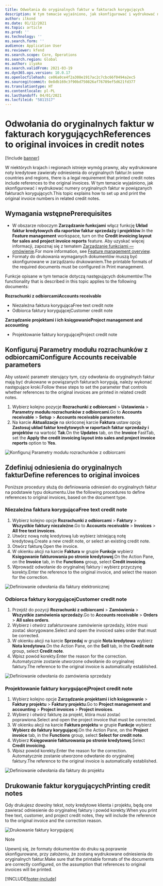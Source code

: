 ```yaml
---
title: Odwołania do oryginalnych faktur w fakturach korygujących
description: W tym temacie wyjaśniono, jak skonfigurować i wydrukować numery oryginalnych faktur w powiązanych fakturach korygujących.
author: ilkond
ms.date: 01/12/2021
ms.topic: article
ms.prod: ''
ms.technology: ''
ms.search.form: ''
audience: Application User
ms.reviewer: kfend
ms.search.scope: Core, Operations
ms.search.region: Global
ms.author: ilyako
ms.search.validFrom: 2021-03-19
ms.dyn365.ops.version: 10.0.17
ms.openlocfilehash: ce06a0ce4f2a308e1917ac2c7cbc66f0494a2ec5
ms.sourcegitcommit: 0e8db169c3f90bd750826af76709ef5d621fd377
ms.translationtype: HT
ms.contentlocale: pl-PL
ms.lasthandoff: 04/01/2021
ms.locfileid: "5811517"
---
```

# <a name="references-to-original-invoices-in-credit-notes"></a><span data-ttu-id="0d13f-103">Odwołania do oryginalnych faktur w fakturach korygujących</span><span class="sxs-lookup"><span data-stu-id="0d13f-103">References to original invoices in credit notes</span></span>

[!include [banner](../includes/banner.md)]


<span data-ttu-id="0d13f-104">W niektórych krajach i regionach istnieje wymóg prawny, aby wydrukowane noty kredytowe zawierały odniesienia do oryginalnych faktur.</span><span class="sxs-lookup"><span data-stu-id="0d13f-104">In some countries and regions, there is a legal requirement that printed credit notes include references to the original invoices.</span></span> <span data-ttu-id="0d13f-105">W tym temacie wyjaśniono, jak skonfigurować i wydrukować numery oryginalnych faktur w powiązanych fakturach korygujących.</span><span class="sxs-lookup"><span data-stu-id="0d13f-105">This topic explains how to set up and print the original invoice numbers in related credit notes.</span></span>

## <a name="prerequisites"></a><span data-ttu-id="0d13f-106">Wymagania wstępne</span><span class="sxs-lookup"><span data-stu-id="0d13f-106">Prerequisites</span></span>

- <span data-ttu-id="0d13f-107">W obszarze roboczym **Zarządzanie funkcjami** włącz funkcję **Układ faktur kredytowych dla raportów faktur sprzedaży i projektów**.</span><span class="sxs-lookup"><span data-stu-id="0d13f-107">In the **Feature management** workspace, turn on the **Credit invoicing layout for sales and project invoice reports** feature.</span></span> <span data-ttu-id="0d13f-108">Aby uzyskać więcej informacji, zapoznaj się z tematem [Zarządzanie funkcjami — omówienie](../../fin-and-ops/get-started/feature-management/feature-management-overview.md).</span><span class="sxs-lookup"><span data-stu-id="0d13f-108">For more information, see [Feature management overview](../../fin-and-ops/get-started/feature-management/feature-management-overview.md).</span></span>
- <span data-ttu-id="0d13f-109">Formaty do drukowania wymaganych dokumentów muszą być skonfigurowane w zarządzaniu drukowaniem.</span><span class="sxs-lookup"><span data-stu-id="0d13f-109">The printable formats of the required documents must be configured in Print management.</span></span>

<span data-ttu-id="0d13f-110">Funkcje opisane w tym temacie dotyczą następujących dokumentów:</span><span class="sxs-lookup"><span data-stu-id="0d13f-110">The functionality that is described in this topic applies to the following documents:</span></span>

<span data-ttu-id="0d13f-111">**Rozrachunki z odbiorcami**</span><span class="sxs-lookup"><span data-stu-id="0d13f-111">**Accounts receivable**</span></span>

- <span data-ttu-id="0d13f-112">Niezależna faktura korygująca</span><span class="sxs-lookup"><span data-stu-id="0d13f-112">Free text credit note</span></span>
- <span data-ttu-id="0d13f-113">Odbiorca faktury korygującej</span><span class="sxs-lookup"><span data-stu-id="0d13f-113">Customer credit note</span></span>

<span data-ttu-id="0d13f-114">**Zarządzanie projektami i ich księgowanie**</span><span class="sxs-lookup"><span data-stu-id="0d13f-114">**Project management and accounting**</span></span>

- <span data-ttu-id="0d13f-115">Projektowanie faktury korygującej</span><span class="sxs-lookup"><span data-stu-id="0d13f-115">Project credit note</span></span>

## <a name="configure-accounts-receivable-parameters"></a><span data-ttu-id="0d13f-116">Konfiguruj Parametry modułu rozrachunków z odbiorcami</span><span class="sxs-lookup"><span data-stu-id="0d13f-116">Configure Accounts receivable parameters</span></span>

<span data-ttu-id="0d13f-117">Aby ustawić parametr sterujący tym, czy odwołania do oryginalnych faktur mają być drukowane w powiązanych fakturach korygują, należy wykonać następujące kroki.</span><span class="sxs-lookup"><span data-stu-id="0d13f-117">Follow these steps to set the parameter that controls whether references to the original invoices are printed in related credit notes.</span></span>

1. <span data-ttu-id="0d13f-118">Wybierz kolejno pozycje **Rozrachunki z odbiorcami** \> **Ustawienia** \> **Parametry modułu rozrachunków z odbiorcami**.</span><span class="sxs-lookup"><span data-stu-id="0d13f-118">Go to **Accounts receivable** \> **Setup** \> **Accounts receivable parameters**.</span></span>
2. <span data-ttu-id="0d13f-119">Na karcie **Aktualizacje** na skróconej karcie **Faktura** ustaw opcję **Zastosuj układ faktur kredytowych w raportach faktur sprzedaży i projektów** na wartość **Tak**.</span><span class="sxs-lookup"><span data-stu-id="0d13f-119">On the **Updates** tab, on the **Invoice** FastTab, set the **Apply the credit invoicing layout into sales and project invoice reports** option to **Yes**.</span></span>

![Konfiguruj Parametry modułu rozrachunków z odbiorcami](media/original-invoice-number-in-credit-note.jpg)

## <a name="define-references-to-original-invoices"></a><span data-ttu-id="0d13f-121">Zdefiniuj odniesienia do oryginalnych faktur</span><span class="sxs-lookup"><span data-stu-id="0d13f-121">Define references to original invoices</span></span>

<span data-ttu-id="0d13f-122">Poniższe procedury służą do definiowania odniesień do oryginalnych faktur na podstawie typu dokumentu.</span><span class="sxs-lookup"><span data-stu-id="0d13f-122">Use the following procedures to define references to original invoices, based on the document type.</span></span>

### <a name="free-text-credit-note"></a><span data-ttu-id="0d13f-123">Niezależna faktura korygująca</span><span class="sxs-lookup"><span data-stu-id="0d13f-123">Free text credit note</span></span>

1. <span data-ttu-id="0d13f-124">Wybierz kolejno opcje **Rozrachunki z odbiorcami** \> **Faktury** \> **Wszystkie faktury niezależne**.</span><span class="sxs-lookup"><span data-stu-id="0d13f-124">Go to **Accounts receivable** \> **Invoices** \> **All free text invoices**.</span></span>
2. <span data-ttu-id="0d13f-125">Utwórz nową notę kredytową lub wybierz istniejącą notę kredytową.</span><span class="sxs-lookup"><span data-stu-id="0d13f-125">Create a new credit note, or select an existing credit note.</span></span>
3. <span data-ttu-id="0d13f-126">Otwórz fakturę.</span><span class="sxs-lookup"><span data-stu-id="0d13f-126">Open the invoice.</span></span>
4. <span data-ttu-id="0d13f-127">W okienku akcji na karcie **Faktura** w grupie **Funkcje** wybierz **Księgowanie fakturowania po stronie kredytowej**.</span><span class="sxs-lookup"><span data-stu-id="0d13f-127">On the Action Pane, on the **Invoice** tab, in the **Functions** group, select **Credit invoicing**.</span></span>
5. <span data-ttu-id="0d13f-128">Wprowadź odwołanie do oryginalnej faktury i wybierz przyczynę korekty.</span><span class="sxs-lookup"><span data-stu-id="0d13f-128">Enter the reference to the original invoice, and select the reason for the correction.</span></span>

![Definiowanie odwołania dla faktury elektronicznej](media/reference-original-invoice-FTI.jpg)

### <a name="customer-credit-note"></a><span data-ttu-id="0d13f-130">Odbiorca faktury korygującej</span><span class="sxs-lookup"><span data-stu-id="0d13f-130">Customer credit note</span></span>

1. <span data-ttu-id="0d13f-131">Przejdź do pozycji **Rozrachunki z odbiorcami** \> **Zamówienia** \> **Wszystkie zamówienia sprzedaży**.</span><span class="sxs-lookup"><span data-stu-id="0d13f-131">Go to **Accounts receivable** \> **Orders** \> **All sales orders**.</span></span>
2. <span data-ttu-id="0d13f-132">Wybierz i otwórz zafakturowane zamówienie sprzedaży, które musi zostać skorygowane.</span><span class="sxs-lookup"><span data-stu-id="0d13f-132">Select and open the invoiced sales order that must be corrected.</span></span>
3. <span data-ttu-id="0d13f-133">W okienku akcji na karcie **Sprzedaj** w grupie **Nota kredytowa** wybierz **Nota kredytowa**.</span><span class="sxs-lookup"><span data-stu-id="0d13f-133">On the Action Pane, on the **Sell** tab, in the **Credit note** group, select **Credit note**.</span></span>
4. <span data-ttu-id="0d13f-134">Wpisz powód korekty.</span><span class="sxs-lookup"><span data-stu-id="0d13f-134">Enter the reason for the correction.</span></span> <span data-ttu-id="0d13f-135">Automatycznie zostanie utworzone odwołanie do oryginalnej faktury.</span><span class="sxs-lookup"><span data-stu-id="0d13f-135">The reference to the original invoice is automatically established.</span></span>

![Definiowanie odwołania do zamówienia sprzedaży](media/reference-original-invoice-SO.jpg)

### <a name="project-credit-note"></a><span data-ttu-id="0d13f-137">Projektowanie faktury korygującej</span><span class="sxs-lookup"><span data-stu-id="0d13f-137">Project credit note</span></span>

1. <span data-ttu-id="0d13f-138">Wybierz kolejno opcje **Zarządzanie projektami i ich księgowanie** \> **Faktury projektu** \> **Faktury projektu**.</span><span class="sxs-lookup"><span data-stu-id="0d13f-138">Go to **Project management and accounting** \> **Project invoices** \> **Project invoices**.</span></span>
2. <span data-ttu-id="0d13f-139">Wybierz i otwórz fakturę za projekt, która musi zostać poprawiona.</span><span class="sxs-lookup"><span data-stu-id="0d13f-139">Select and open the project invoice that must be corrected.</span></span>
3. <span data-ttu-id="0d13f-140">W okienku akcji na karcie **Faktura projektu** w grupie **Funkcje** wybierz **Wybierz do faktury korygującej**.</span><span class="sxs-lookup"><span data-stu-id="0d13f-140">On the Action Pane, on the **Project invoice** tab, in the **Functions** group, select **Select for credit note**.</span></span>
4. <span data-ttu-id="0d13f-141">Wybierz **Księgowanie fakturowania po stronie kredytowej**.</span><span class="sxs-lookup"><span data-stu-id="0d13f-141">Select **Credit invoicing**.</span></span>
5. <span data-ttu-id="0d13f-142">Wpisz powód korekty.</span><span class="sxs-lookup"><span data-stu-id="0d13f-142">Enter the reason for the correction.</span></span> <span data-ttu-id="0d13f-143">Automatycznie zostanie utworzone odwołanie do oryginalnej faktury.</span><span class="sxs-lookup"><span data-stu-id="0d13f-143">The reference to the original invoice is automatically established.</span></span>

![Definiowanie odwołania dla faktury do projektu](media/reference-original-invoice-project.jpg)

## <a name="printing-credit-notes"></a><span data-ttu-id="0d13f-145">Drukowanie faktur korygujących</span><span class="sxs-lookup"><span data-stu-id="0d13f-145">Printing credit notes</span></span>

<span data-ttu-id="0d13f-146">Gdy drukujesz dowolny tekst, noty kredytowe klienta i projektu, będą one zawierać odniesienie do oryginalnej faktury i powód korekty.</span><span class="sxs-lookup"><span data-stu-id="0d13f-146">When you print free text, customer, and project credit notes, they will include the reference to the original invoice and the correction reason.</span></span>

![Drukowanie faktury korygującej](media/credit-note-FTI.jpg)

> [!NOTE]
> <span data-ttu-id="0d13f-148">Upewnij się, że formaty dokumentów do druku są poprawnie skonfigurowane, przy założeniu, że zostaną wydrukowane odniesienia do oryginalnych faktur.</span><span class="sxs-lookup"><span data-stu-id="0d13f-148">Make sure that the printable formats of the documents are correctly configured, on the assumption that references to original invoices will be printed.</span></span>


[!INCLUDE[footer-include](../../includes/footer-banner.md)]
